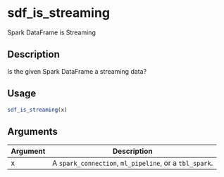 # sdf_is_streaming


Spark DataFrame is Streaming




## Description

Is the given Spark DataFrame a streaming data?





## Usage
```r
sdf_is_streaming(x)
```




## Arguments


Argument      |Description
------------- |----------------
x | A ``spark_connection``, ``ml_pipeline``, or a ``tbl_spark``.






